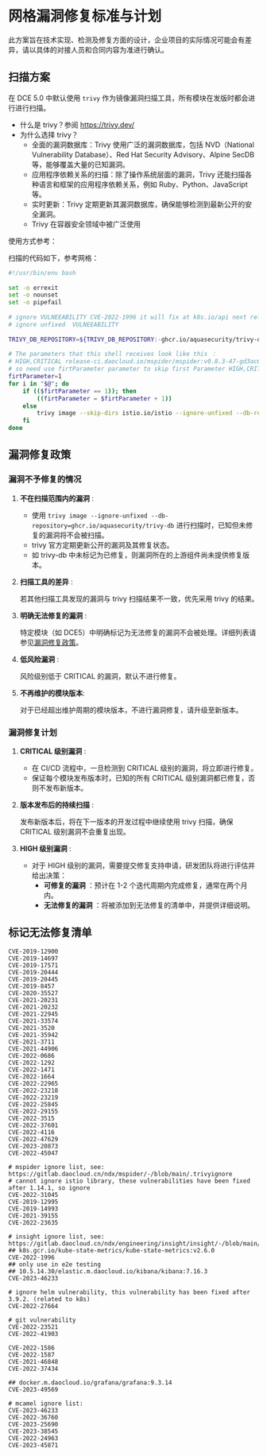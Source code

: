 # 网格漏洞修复标准与计划

此方案旨在技术实现、检测及修复方面的设计，企业项目的实际情况可能会有差异，请以具体的对接人员和合同内容为准进行确认。

## 扫描方案

在 DCE 5.0 中默认使用 `trivy` 作为镜像漏洞扫描工具，所有模块在发版时都会进行进行扫描。

- 什么是 trivy？参阅 <https://trivy.dev/>
- 为什么选择 trivy？
    - 全面的漏洞数据库：Trivy 使用广泛的漏洞数据库，包括 NVD（National Vulnerability Database）、Red Hat Security Advisory、Alpine SecDB 等，能够覆盖大量的已知漏洞。
    - 应用程序依赖关系的扫描：除了操作系统层面的漏洞，Trivy 还能扫描各种语言和框架的应用程序依赖关系，例如 Ruby、Python、JavaScript 等。
    - 实时更新：Trivy 定期更新其漏洞数据库，确保能够检测到最新公开的安全漏洞。
    - Trivy 在容器安全领域中被广泛使用

使用方式参考：

扫描的代码如下，参考网格：

```bash
#!/usr/bin/env bash
 
set -o errexit
set -o nounset
set -o pipefail
 
# ignore VULNEEABILITY CVE-2022-1996 it will fix at k8s.io/api next release
# ignore unfixed  VULNEEABILITY
 
TRIVY_DB_REPOSITORY=${TRIVY_DB_REPOSITORY:-ghcr.io/aquasecurity/trivy-db}
 
# The parameters that this shell receives look like this ：
# HIGH,CRITICAL release-ci.daocloud.io/mspider/mspider:v0.8.3-47-gd3ac6536  release-ci.daocloud.io/mspider/mspider-api-server:v0.8.3-47-gd3ac6536
# so need use firtParameter parameter to skip first Parameter HIGH,CRITICAL than trivy images
firtParameter=1
for i in "$@"; do
    if (($firtParameter == 1)); then
        ((firtParameter = $firtParameter + 1))
    else
        trivy image --skip-dirs istio.io/istio --ignore-unfixed --db-repository=${TRIVY_DB_REPOSITORY} --exit-code 1 --severity $1 $i
    fi
done
```

## 漏洞修复政策

### 漏洞不予修复的情况

1. **不在扫描范围内的漏洞** :

    - 使用 `trivy image --ignore-unfixed --db-repository=ghcr.io/aquasecurity/trivy-db` 进行扫描时，已知但未修复的漏洞将不会被扫描。
    - trivy 官方定期更新公开的漏洞及其修复状态。
    - 如 trivy-db 中未标记为已修复，则漏洞所在的上游组件尚未提供修复版本。

1. **扫描工具的差异** :

    若其他扫描工具发现的漏洞与 trivy 扫描结果不一致，优先采用 trivy 的结果。

1. **明确无法修复的漏洞** :
    
    特定模块（如 DCE5）中明确标记为无法修复的漏洞不会被处理。详细列表请参见[漏洞修复政策](#_3)。

1. **低风险漏洞** :

    风险级别低于 CRITICAL 的漏洞，默认不进行修复。

1. **不再维护的模块版本**:

    对于已经超出维护周期的模块版本，不进行漏洞修复，请升级至新版本。

### 漏洞修复计划

1. **CRITICAL 级别漏洞** :

    - 在 CI/CD 流程中，一旦检测到 CRITICAL 级别的漏洞，将立即进行修复。
    - 保证每个模块发布版本时，已知的所有 CRITICAL 级别漏洞都已修复，否则不发布新版本。

1. **版本发布后的持续扫描** :

    发布新版本后，将在下一版本的开发过程中继续使用 trivy 扫描，确保 CRITICAL 级别漏洞不会重复出现。

1. **HIGH 级别漏洞** :

    - 对于 HIGH 级别的漏洞，需要提交修复支持申请，研发团队将进行评估并给出决策：
        - **可修复的漏洞** ：预计在 1-2 个迭代周期内完成修复，通常在两个月内。
        - **无法修复的漏洞** ：将被添加到无法修复的清单中，并提供详细说明。

## 标记无法修复清单

```text
CVE-2019-12900
CVE-2019-14697
CVE-2019-17571
CVE-2019-20444
CVE-2019-20445
CVE-2019-8457
CVE-2020-35527
CVE-2021-20231
CVE-2021-20232
CVE-2021-22945
CVE-2021-33574
CVE-2021-3520
CVE-2021-35942
CVE-2021-3711
CVE-2021-44906
CVE-2022-0686
CVE-2022-1292
CVE-2022-1471
CVE-2022-1664
CVE-2022-22965
CVE-2022-23218
CVE-2022-23219
CVE-2022-25845
CVE-2022-29155
CVE-2022-3515
CVE-2022-37601
CVE-2022-4116
CVE-2022-47629
CVE-2023-20873
CVE-2022-45047

# mspider ignore list, see: https://gitlab.daocloud.cn/ndx/mspider/-/blob/main/.trivyignore
# cannot ignore istio library, these vulnerabilities have been fixed after 1.14.1, so ignore
CVE-2022-31045
CVE-2019-12995
CVE-2019-14993
CVE-2021-39155
CVE-2022-23635

# insight ignore list, see: https://gitlab.daocloud.cn/ndx/engineering/insight/insight/-/blob/main/.trivyignore
## k8s.gcr.io/kube-state-metrics/kube-state-metrics:v2.6.0
CVE-2022-1996
## only use in e2e testing
## 10.5.14.30/elastic.m.daocloud.io/kibana/kibana:7.16.3
CVE-2023-46233

# ignore helm vulnerability, this vulnerability has been fixed after 3.9.2. (related to k8s)
CVE-2022-27664

# git vulnerability
CVE-2022-23521
CVE-2022-41903

CVE-2022-1586
CVE-2022-1587
CVE-2021-46848
CVE-2022-37434

## docker.m.daocloud.io/grafana/grafana:9.3.14
CVE-2023-49569

# mcamel ignore list:
CVE-2023-46233
CVE-2022-36760
CVE-2023-25690
CVE-2023-38545
CVE-2022-24963
CVE-2023-45871
```
